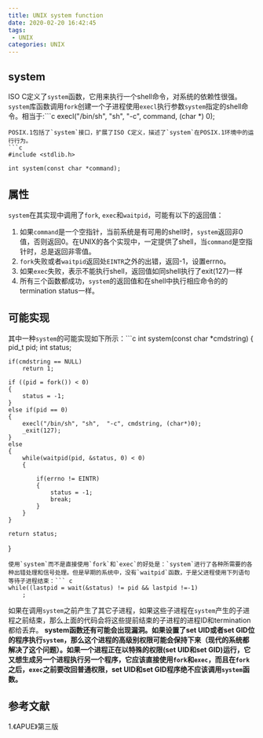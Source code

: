 ```yaml
---
title: UNIX system function
date: 2020-02-20 16:42:45
tags:
 - UNIX
categories: UNIX
---
```



## system
ISO C定义了`system`函数，它用来执行一个shell命令，对系统的依赖性很强。`system`库函数调用`fork`创建一个子进程使用`execl`执行参数`system`指定的shell命令。相当于:```c
execl("/bin/sh", "sh", "-c", command, (char *) 0);
```
POSIX.1包括了`system`接口，扩展了ISO C定义，描述了`system`在POSIX.1环境中的运行行为。
```c
#include <stdlib.h>

int system(const char *command);
```

## 属性
`system`在其实现中调用了`fork`, `exec`和`waitpid`，可能有以下的返回值：
1. 如果`command`是一个空指针，当前系统是有可用的shell时，`system`返回非0值，否则返回0。在UNIX的各个实现中，一定提供了shell，当`command`是空指针时，总是返回非零值。
2. `fork`失败或者`waitpid`返回处`EINTR`之外的出错，返回-1，设置errno。
3. 如果`exec`失败，表示不能执行shell，返回值如同shell执行了exit(127)一样
4. 所有三个函数都成功，`system`的返回值和在shell中执行相应命令的的termination status一样。

## 可能实现
其中一种`system`的可能实现如下所示：```c
int system(const char *cmdstring)
{
    pid_t pid;
    int status;

    if(cmdstring == NULL)
        return 1;
    
    if ((pid = fork()) < 0)
    {
        status = -1;
    }
    else if(pid == 0)
    {
        execl("/bin/sh", "sh",  "-c", cmdstring, (char*)0);
        _exit(127);
    }
    else
    {
        while(waitpid(pid, &status, 0) < 0)
        {

            if(errno != EINTR)
            {
                status = -1;
                break;
            }
        }
    }

    return status;
}
```
使用`system`而不是直接使用`fork`和`exec`的好处是：`system`进行了各种所需要的各种出错处理和信号处理。但是早期的系统中，没有`waitpid`函数，于是父进程使用下列语句等待子进程结束：``` c
while((lastpid = wait(&status) != pid && lastpid !=-1)
    ;
```
如果在调用`system`之前产生了其它子进程，如果这些子进程在`system`产生的子进程之前结束，那么上面的代码会将这些提前结束的子进程的进程ID和termination都给丢弃。
**system函数还有可能会出现漏洞。如果设置了set UID或者set GID位的程序执行`system`，那么这个进程的高级别权限可能会保持下来（现代的系统都解决了这个问题）。如果一个进程正在以特殊的权限(set UID和set GID)运行，它又想生成另一个进程执行另一个程序，它应该直接使用`fork`和`exec`，而且在`fork`之后，`exec`之前要改回普通权限，set UID和set GID程序绝不应该调用`system`函数。**


## 参考文献
1.《APUE》第三版

